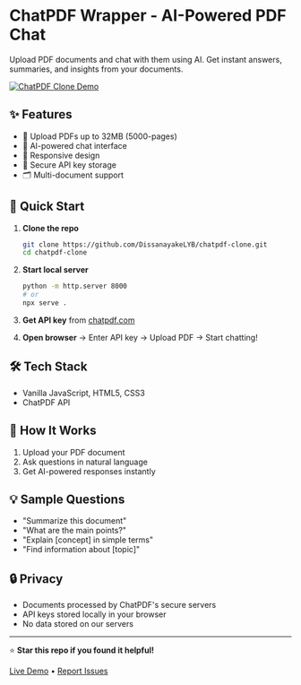 # ChatPDF Wrapper - AI-Powered PDF Chat

Upload PDF documents and chat with them using AI. Get instant answers, summaries, and insights from your documents.

[![ChatPDF Clone Demo](https://chatpdf-wrapper.netlify.app/)](https://github.com/DissanayakeLYB/chatpdf-clone/blob/main/ChatPDF_wrapper.png?raw=true)

## ✨ Features

-   📄 Upload PDFs up to 32MB (5000-pages)
-   💬 AI-powered chat interface
-   📱 Responsive design
-   🔐 Secure API key storage
-   🗂️ Multi-document support

## 🚀 Quick Start

1. **Clone the repo**

    ```bash
    git clone https://github.com/DissanayakeLYB/chatpdf-clone.git
    cd chatpdf-clone
    ```

2. **Start local server**

    ```bash
    python -m http.server 8000
    # or
    npx serve .
    ```

3. **Get API key** from [chatpdf.com](https://chatpdf.com)

4. **Open browser** → Enter API key → Upload PDF → Start chatting!

## 🛠️ Tech Stack

-   Vanilla JavaScript, HTML5, CSS3
-   ChatPDF API

## 🎯 How It Works

1. Upload your PDF document
2. Ask questions in natural language
3. Get AI-powered responses instantly

## 💡 Sample Questions

-   "Summarize this document"
-   "What are the main points?"
-   "Explain [concept] in simple terms"
-   "Find information about [topic]"

## 🔒 Privacy

-   Documents processed by ChatPDF's secure servers
-   API keys stored locally in your browser
-   No data stored on our servers

---

⭐ **Star this repo if you found it helpful!**

[Live Demo](https://chatpdf-wrapper.netlify.app/) • [Report Issues](https://github.com/DissanayakeLYB/chatpdf-clone/issues)

